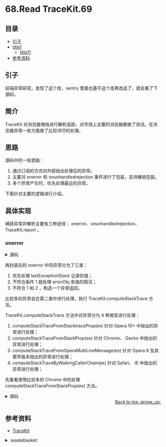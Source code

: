 # 68.Read TraceKit.69
## <a name="index"></a> 目录
- [引子](#start)
- [title1](#title1)
  - [title11](#title11)
- [参考资料](#reference)


## <a name="start"></a> 引子
前端异常研究，发现了这个库，sentry 里面也基于这个库再改造了，就去看了下源码。

## <a name="intro"></a> 简介
TraceKit 对浏览器堆栈进行解析追踪，对市场上主要的浏览器都做了测试。在浏览器异常一些方面做了比较详尽的处理。

## <a name="thought"></a> 思路
源码中的一些思路：
1. 通过订阅的方式向外部抛出处理后的异常。
2. 主要对 onerror 和 onunhandledrejection 事件进行了包装，支持撤销包装。
3. 多个异常产生时，优先处理最近的异常。

下面针对主要的逻辑进行介绍。

## 具体实现
捕获异常并解析主要有三种途径： onerror、onunhandledrejection、TraceKit.report 。

### onerror

<details>
<summary>源码</summary>

```js
/**
 * Ensures all global unhandled exceptions are recorded.
 * Supported by Gecko and IE.
 * @param {string} message Error message.
 * @param {string} url URL of script that generated the exception.
 * @param {(number|string)} lineNo The line number at which the error occurred.
 * @param {(number|string)=} columnNo The column number at which the error occurred.
 * @param {Error=} errorObj The actual Error object.
 * @memberof TraceKit.report
 */
function traceKitWindowOnError(message, url, lineNo, columnNo, errorObj) {
    var stack = null;

    if (lastExceptionStack) {
        TraceKit.computeStackTrace.augmentStackTraceWithInitialElement(lastExceptionStack, url, lineNo, message);
      processLastException();
    } else if (errorObj) {
        stack = TraceKit.computeStackTrace(errorObj);
        notifyHandlers(stack, true, errorObj);
    } else {
        var location = {
          'url': url,
          'line': lineNo,
          'column': columnNo
        };

        var name;
        var msg = message; // must be new var or will modify original `arguments`
        if ({}.toString.call(message) === '[object String]') {
            var groups = message.match(ERROR_TYPES_RE);
            if (groups) {
                name = groups[1];
                msg = groups[2];
            }
        }

        location.func = TraceKit.computeStackTrace.guessFunctionName(location.url, location.line);
        location.context = TraceKit.computeStackTrace.gatherContext(location.url, location.line);
        stack = {
            'name': name,
            'message': msg,
            'mode': 'onerror',
            'stack': [location]
        };

        notifyHandlers(stack, true, null);
    }

    if (_oldOnerrorHandler) {
        return _oldOnerrorHandler.apply(this, arguments);
    }

    return false;
}
```

</details>

再封装后的 onerror 中将异常分为了三类：
1. 优先处理 lastExceptionStack 记录的值；
2. 不符合条件 1 就处理 errorObj 有值的情况；
3. 不符合 1 和 2 ，构造一个异常返回。

比较多的异常会在第二类中进行处理，执行 TraceKit.computeStackTrace 方法。

TraceKit.computeStackTrace 方法中对异常分为 4 种类型进行处理：
1. computeStackTraceFromStacktraceProp(ex) 针对 Opera 10+ 中抛出的异常进行处理；
2. computeStackTraceFromStackProp(ex) 针对 Chrome、 Gecko 中抛出的异常进行处理；
3. computeStackTraceFromOperaMultiLineMessage(ex) 针对 Opera 9 及其更早版本抛出的异常进行处理；
4. computeStackTraceByWalkingCallerChain(ex) 针对 Safari、 IE 中抛出的异常进行处理；

先看看使用比较多的 Chrome 中的处理 computeStackTraceFromStackProp(ex) 方法。

<details>
<summary>源码</summary>

```js
    /**
     * Computes stack trace information from the stack property.
     * Chrome and Gecko use this property.
     * @param {Error} ex
     * @return {?TraceKit.StackTrace} Stack trace information.
     * @memberof TraceKit.computeStackTrace
     */
    function computeStackTraceFromStackProp(ex) {
        if (!ex.stack) {
            return null;
        }

        var chrome = /^\s*at (.*?) ?\(((?:file|https?|blob|chrome-extension|native|eval|webpack|<anonymous>|\/).*?)(?::(\d+))?(?::(\d+))?\)?\s*$/i,
            gecko = /^\s*(.*?)(?:\((.*?)\))?(?:^|@)((?:file|https?|blob|chrome|webpack|resource|\[native).*?|[^@]*bundle)(?::(\d+))?(?::(\d+))?\s*$/i,
            winjs = /^\s*at (?:((?:\[object object\])?.+) )?\(?((?:file|ms-appx|https?|webpack|blob):.*?):(\d+)(?::(\d+))?\)?\s*$/i,

            // Used to additionally parse URL/line/column from eval frames
            isEval,
            geckoEval = /(\S+) line (\d+)(?: > eval line \d+)* > eval/i,
            chromeEval = /\((\S*)(?::(\d+))(?::(\d+))\)/,

            lines = ex.stack.split('\n'),
            stack = [],
            submatch,
            parts,
            element,
            reference = /^(.*) is undefined$/.exec(ex.message);

        for (var i = 0, j = lines.length; i < j; ++i) {
            if ((parts = chrome.exec(lines[i]))) {
                var isNative = parts[2] && parts[2].indexOf('native') === 0; // start of line
                isEval = parts[2] && parts[2].indexOf('eval') === 0; // start of line
                if (isEval && (submatch = chromeEval.exec(parts[2]))) {
                    // throw out eval line/column and use top-most line/column number
                    parts[2] = submatch[1]; // url
                    parts[3] = submatch[2]; // line
                    parts[4] = submatch[3]; // column
                }
                element = {
                    'url': !isNative ? parts[2] : null,
                    'func': parts[1] || UNKNOWN_FUNCTION,
                    'args': isNative ? [parts[2]] : [],
                    'line': parts[3] ? +parts[3] : null,
                    'column': parts[4] ? +parts[4] : null
                };
            } else if ( parts = winjs.exec(lines[i]) ) {
                element = {
                    'url': parts[2],
                    'func': parts[1] || UNKNOWN_FUNCTION,
                    'args': [],
                    'line': +parts[3],
                    'column': parts[4] ? +parts[4] : null
                };
            } else if ((parts = gecko.exec(lines[i]))) {
                isEval = parts[3] && parts[3].indexOf(' > eval') > -1;
                if (isEval && (submatch = geckoEval.exec(parts[3]))) {
                    // throw out eval line/column and use top-most line number
                    parts[3] = submatch[1];
                    parts[4] = submatch[2];
                    parts[5] = null; // no column when eval
                } else if (i === 0 && !parts[5] && !_isUndefined(ex.columnNumber)) {
                    // FireFox uses this awesome columnNumber property for its top frame
                    // Also note, Firefox's column number is 0-based and everything else expects 1-based,
                    // so adding 1
                    // NOTE: this hack doesn't work if top-most frame is eval
                    stack[0].column = ex.columnNumber + 1;
                }
                element = {
                    'url': parts[3],
                    'func': parts[1] || UNKNOWN_FUNCTION,
                    'args': parts[2] ? parts[2].split(',') : [],
                    'line': parts[4] ? +parts[4] : null,
                    'column': parts[5] ? +parts[5] : null
                };
            } else {
                continue;
            }

            if (!element.func && element.line) {
                element.func = guessFunctionName(element.url, element.line);
            }

            element.context = element.line ? gatherContext(element.url, element.line) : null;
            stack.push(element);
        }

        if (!stack.length) {
            return null;
        }

        if (stack[0] && stack[0].line && !stack[0].column && reference) {
            stack[0].column = findSourceInLine(reference[1], stack[0].url, stack[0].line);
        }

        return {
            'mode': 'stack',
            'name': ex.name,
            'message': ex.message,
            'stack': stack
        };
    }
```

</details>




<div align="right"><a href="#index">Back to top :arrow_up:</a></div>

## <a name="reference"></a> 参考资料
- [TraceKit][url-github-1]

[url-github-1]:https://github.com/csnover/TraceKit

[url-local-rail]:./images/n/rail.png

<details>
<summary>:wastebasket:</summary>

![n-poster][url-local-poster]

</details>

[url-book]:https://book.douban.com/subject/26916012/
[url-local-poster]:./images/n/poster.jpg
